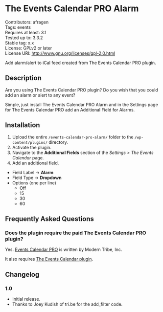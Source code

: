 # The Events Calendar PRO Alarm 
Contributors: afragen  
Tags: events  
Requires at least: 3.1  
Tested up to: 3.3.2  
Stable tag: x.x  
License: GPLv2 or later  
License URI: http://www.gnu.org/licenses/gpl-2.0.html

Add alarm/alert to iCal feed created from The Events Calendar PRO plugin.

## Description

Are you using The Events Calendar PRO plugin? Do you wish that you could add an alarm or alert to any event?

Simple, just install The Events Calendar PRO Alarm and in the Settings page for The Events Calendar PRO add an Additional Field for Alarms.

## Installation

1. Upload the entire `/events-calendar-pro-alarm/` folder to the `/wp-content/plugins/` directory.
1. Activate the plugin.
1. Navigate to the **Additional Fields** section of the *Settings > The Events Calendar* page.
1. Add an additional field.
  * Field Label -> **Alarm**
  * Field Type -> **Dropdown**
  * Options (one per line)
      * Off
      * 15
      * 30
      * 60


## Frequently Asked Questions

### Does the plugin require the paid The Events Calendar PRO plugin? 

Yes. [Events Calendar PRO](http://tri.be/wordpress-events-calendar-pro/) is written by Modern Tribe, Inc.

It also requires [The Events Calendar plugin](http://wordpress.org/extend/plugins/the-events-calendar/).

## Changelog 

### 1.0
* Initial release.
* Thanks to Joey Kudish of tri.be for the add_filter code.


